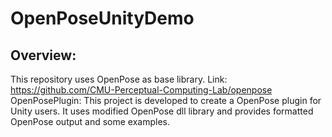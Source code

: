 # OpenPoseUnityDemo

## Overview: 
This repository uses OpenPose as base library. Link: https://github.com/CMU-Perceptual-Computing-Lab/openpose
OpenPosePlugin: This project is developed to create a OpenPose plugin for Unity users. It uses modified OpenPose dll library and provides formatted OpenPose output and some examples. 

